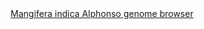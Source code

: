 <div id="Mangifera_indica_Alphonso_genome_browser" align="center">
  <a href="https://ink-blot.github.io/?sessionURL=blob:zZVbb6M4FID_yspPuxIhXEPIW5qkSZr7pSGT0SgyYMAJYGIbSKn639fNNDNabbVtV3uphBCYY845_j7DIygQZZikoAU0WTVlE0iARaRcwSSL0RQmiIFWAGOGJEBRgChKPQRajyCAjMP75VhMjDjPWKte92FQC1FKEuwxmekyzGqM5DxCIrSmyTCBFUlhyWSPJCKYwzqMs4ikjNSh5yHGako9Q2m4L6E4XZ_tL69E.ySPOb5k3YsiRGG.HEBRLU59dH6jkPdkDq2Bfpxo2c48L9JmT73nXx5WkNy6N9XGcw6zcnzqLP35dnTXDxheF6hrxHY7wg1lmAymYU6zemxMzGEwrcZtUqg3ZjflZUDpptp19JNtp12j5x2czWiuUR1VfmKN_LWxyottZTa3mVLqoiEMniQQEy8Xyw68iKpWy5SUpiEZpl17vjIl27RF25Rg0Pr6TQKcQu8oor8.Av6QCTaAoVN.wSQBQn1EQatmK4ql2rZmGpah2Lb6JD2CnMb_MLwEpoIG3iMf871PuMwI5YJTGAS6HFaingDHF3Yi8dvBn4hs25oWkesR1j2cN53AzRYOnTZ2h8aJKwv_sFlPcM64srbsCDWJ4znp.Is7TW58epgaXmcrcxeLjt7dekBoArkIfR4S9y9kYZoSDvnzfpVAhHAYiRhLkYBHYiI4Axq6vyrSL.JQTeU3EVRghl0cY_7giJSkBC1dMxuG.kMN_d9R4cfuXS2XTa2p2k19r.4Ffi4.If6epRmTRTdy4QV_MuPDcz.RKGwbDiaJz7JqHtIRmjXLk3ZOy4Vzzist8.m4u7D6o350XJ7o_VpHiTZvaovMWFbEUbmB_yjKx1fx6o0Y.alNASmGKX9VB9WyLe0vBHrRxPhfNHkGG_9tUV6b_YlUiaK7xmaotosJ0W4P1ogEh_zBnMcdw8Vlr2LJaOdC3Tnuhuut2R4kcX4u7t2ZCq0ZziZV90OqvLqSH5dFNZSG9bYt5n9oi.zC5B1avIR9Iv4nPujNBrMbrT9u3HbvDofdcLw9B93NMQrT0Mlof164yzPq2qNFckxS_RxGZUen1irpdasBEx29xf.6NlfQ32.vP5MYh2mCLqhfuDWevj39Dg--">Mangifera indica Alphonso genome browser</a>
</div>
